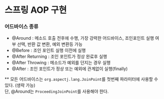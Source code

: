#  스프링 AOP 구현

### 어드바이스 종류  
- @Around : 메소드 호출 전후에 수행, 가장 강력한 어드바이스, 조인포인트 실행 여부 선택, 반환 값 변환, 예외 변환등 가능
- @Before : 조인 포인트 실행 이전에 실행
- @After Returning : 조인 포인트가 정상 완료후 실행
- @After Throwing : 메소드가 예외를 던지는 경우 실행
- @After : 조인 포인트가 정상 또는 예외에 관계없이 실행(finally)

** 모든 어드바이스는 `org.aspectj.lang.JoinPoint`를 첫번째 파라미터에 사용할 수 있다. (생략 가능)  
  단, @Around는 `ProceedingJoinPoint`를 사용해야 한다.

